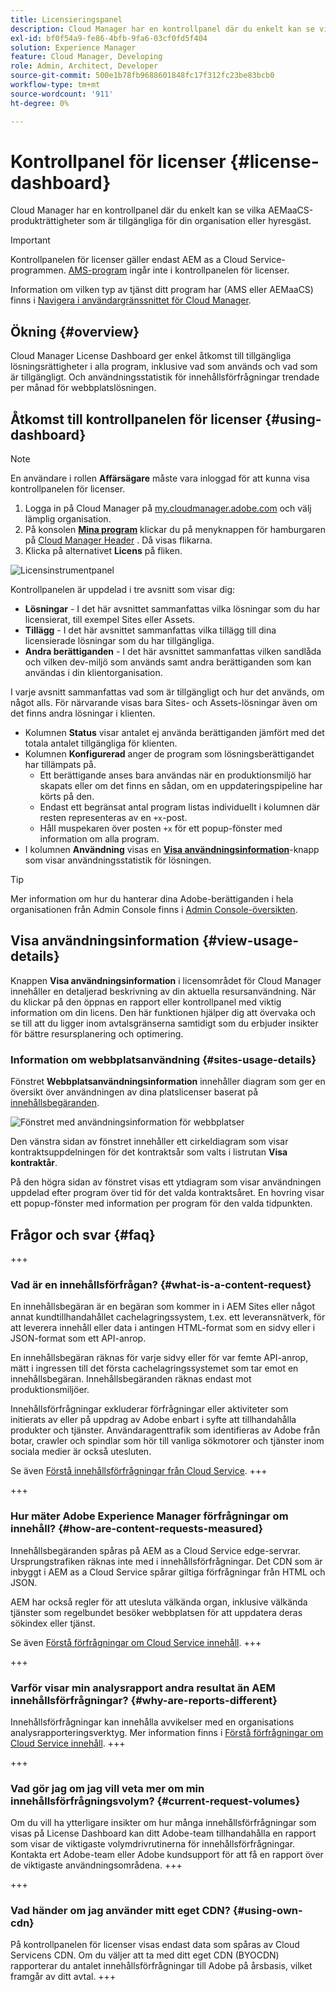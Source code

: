 ```yaml
---
title: Licensieringspanel
description: Cloud Manager har en kontrollpanel där du enkelt kan se vilka AEMaaCS-produkträttigheter som är tillgängliga för din organisation eller hyresgäst.
exl-id: bf0f54a9-fe86-4bfb-9fa6-03cf0fd5f404
solution: Experience Manager
feature: Cloud Manager, Developing
role: Admin, Architect, Developer
source-git-commit: 500e1b78fb9688601848fc17f312fc23be83bcb0
workflow-type: tm+mt
source-wordcount: '911'
ht-degree: 0%

---
```



# Kontrollpanel för licenser {#license-dashboard}

Cloud Manager har en kontrollpanel där du enkelt kan se vilka AEMaaCS-produkträttigheter som är tillgängliga för din organisation eller hyresgäst.

>[!IMPORTANT]
>
>Kontrollpanelen för licenser gäller endast AEM as a Cloud Service-programmen. [AMS-program](https://experienceleague.adobe.com/en/docs/experience-manager-cloud-manager/content/introduction) ingår inte i kontrollpanelen för licenser.
>
>Information om vilken typ av tjänst ditt program har (AMS eller AEMaaCS) finns i [Navigera i användargränssnittet för Cloud Manager](/help/implementing/cloud-manager/navigation.md#program-cards).

## Ökning {#overview}

Cloud Manager License Dashboard ger enkel åtkomst till tillgängliga lösningsrättigheter i alla program, inklusive vad som används och vad som är tillgängligt. Och användningsstatistik för innehållsförfrågningar trendade per månad för webbplatslösningen.

## Åtkomst till kontrollpanelen för licenser {#using-dashboard}

>[!NOTE]
>
>En användare i rollen **Affärsägare** måste vara inloggad för att kunna visa kontrollpanelen för licenser.

1. Logga in på Cloud Manager på [my.cloudmanager.adobe.com](https://my.cloudmanager.adobe.com/) och välj lämplig organisation.
1. På konsolen **[Mina program](/help/implementing/cloud-manager/navigation.md#my-programs)** klickar du på menyknappen för hamburgaren på [Cloud Manager Header](/help/implementing/cloud-manager/navigation.md#cloud-manager-header) . Då visas flikarna.
1. Klicka på alternativet **Licens** på fliken.

![Licensinstrumentpanel](assets/license-dashboard.png)

Kontrollpanelen är uppdelad i tre avsnitt som visar dig:

* **Lösningar** - I det här avsnittet sammanfattas vilka lösningar som du har licensierat, till exempel Sites eller Assets.
* **Tillägg** - I det här avsnittet sammanfattas vilka tillägg till dina licensierade lösningar som du har tillgängliga.
* **Andra berättiganden** - I det här avsnittet sammanfattas vilken sandlåda och vilken dev-miljö som används samt andra berättiganden som kan användas i din klientorganisation.

I varje avsnitt sammanfattas vad som är tillgängligt och hur det används, om något alls. För närvarande visas bara Sites- och Assets-lösningar även om det finns andra lösningar i klienten.

* Kolumnen **Status** visar antalet ej använda berättiganden jämfört med det totala antalet tillgängliga för klienten.
* Kolumnen **Konfigurerad** anger de program som lösningsberättigandet har tillämpats på.
   * Ett berättigande anses bara användas när en produktionsmiljö har skapats eller om det finns en sådan, om en uppdateringspipeline har körts på den.
   * Endast ett begränsat antal program listas individuellt i kolumnen där resten representeras av en `+x`-post.
   * Håll muspekaren över posten `+x` för ett popup-fönster med information om alla program.
* I kolumnen **Användning** visas en **[Visa användningsinformation](#view-usage-details)**-knapp som visar användningsstatistik för lösningen.

>[!TIP]
>
>Mer information om hur du hanterar dina Adobe-berättiganden i hela organisationen från Admin Console finns i [Admin Console-översikten](https://helpx.adobe.com/enterprise/using/admin-console.html).

## Visa användningsinformation {#view-usage-details}

<!--
The **View usage details** button gives access to the chosen solution's **Usage Details** window. This window gives a detailed breakdown including charts to show your solution's usage. How that usage is measured depends on the chosen solution. -->

Knappen **Visa användningsinformation** i licensområdet för Cloud Manager innehåller en detaljerad beskrivning av din aktuella resursanvändning. När du klickar på den öppnas en rapport eller kontrollpanel med viktig information om din licens. <!-- ADD THIS SENTENCE IF ASSETS USAGE DETAILS GETS REINSTATED ", such as the number of users, storage consumption, or bandwidth usage, depending on the type of services you're using." --> Den här funktionen hjälper dig att övervaka och se till att du ligger inom avtalsgränserna samtidigt som du erbjuder insikter för bättre resursplanering och optimering.

### Information om webbplatsanvändning {#sites-usage-details}

Fönstret **Webbplatsanvändningsinformation** innehåller diagram som ger en översikt över användningen av dina platslicenser baserat på [innehållsbegäranden](#what-is-a-content-request).

![Fönstret med användningsinformation för webbplatser](assets/sites-usage-details.png)

Den vänstra sidan av fönstret innehåller ett cirkeldiagram som visar kontraktsuppdelningen för det kontraktsår som valts i listrutan **Visa kontraktår**.

På den högra sidan av fönstret visas ett ytdiagram som visar användningen uppdelad efter program över tid för det valda kontraktsåret. En hovring visar ett popup-fönster med information per program för den valda tidpunkten.

<!-- REMOVED AS PER CQDOC-21983
### Assets usage details {#assets-usage-details}

The **Assets usage details** window, presents graphs giving an overview of the usage of your Assets licenses based on [storage](#storage) and [standard users](#standard-users). Select the appropriate tab to toggle between the views.

For both storage and standard users views, you can use the **Environment Type** dropdown to toggle the view between production, stage, and development environments.

#### Storage {#storage}

![Assets usage details window for storage](assets/assets-usage-details-storage.png)

The left side of the window presents a pie chart showing the contract breakdown for the contract year selected in the **View contract year** dropdown.

The right side of the window presents an area chart showing the usage broken down by program over time for the selected contract year. A hover reveals a popup with details per program for the selected point in time.

#### Standard Users {#standard-users}

![Assets usage details window for standard-users](assets/assets-usage-details-standard-users.png)

The left side of the window presents a pie chart showing the contract breakdown for the contract year selected in the **View contract year** dropdown.

The right side of the window presents an area chart showing the usage broken down by program over time for the selected contract year. A hover reveals a popup with details per program for the selected point in time. -->

## Frågor och svar {#faq}

+++

### Vad är en innehållsförfrågan? {#what-is-a-content-request}

En innehållsbegäran är en begäran som kommer in i AEM Sites eller något annat kundtillhandahållet cachelagringssystem, t.ex. ett leveransnätverk, för att leverera innehåll eller data i antingen HTML-format som en sidvy eller i JSON-format som ett API-anrop.

En innehållsbegäran räknas för varje sidvy eller för var femte API-anrop, mätt i ingressen till det första cachelagringssystemet som tar emot en innehållsbegäran. Innehållsbegäranden räknas endast mot produktionsmiljöer.

Innehållsförfrågningar exkluderar förfrågningar eller aktiviteter som initierats av eller på uppdrag av Adobe enbart i syfte att tillhandahålla produkter och tjänster. Användaragenttrafik som identifieras av Adobe från botar, crawler och spindlar som hör till vanliga sökmotorer och tjänster inom sociala medier är också utesluten.

Se även [Förstå innehållsförfrågningar från Cloud Service](/help/implementing/cloud-manager/content-requests.md).
+++

+++

### Hur mäter Adobe Experience Manager förfrågningar om innehåll? {#how-are-content-requests-measured}

Innehållsbegäranden spåras på AEM as a Cloud Service edge-servrar. Ursprungstrafiken räknas inte med i innehållsförfrågningar. Det CDN som är inbyggt i AEM as a Cloud Service spårar giltiga förfrågningar från HTML och JSON.

AEM har också regler för att utesluta välkända organ, inklusive välkända tjänster som regelbundet besöker webbplatsen för att uppdatera deras sökindex eller tjänst.

Se även [Förstå förfrågningar om Cloud Service innehåll](/help/implementing/cloud-manager/content-requests.md).
+++

+++

### Varför visar min analysrapport andra resultat än AEM innehållsförfrågningar? {#why-are-reports-different}

Innehållsförfrågningar kan innehålla avvikelser med en organisations analysrapporteringsverktyg. Mer information finns i [Förstå förfrågningar om Cloud Service innehåll](/help/implementing/cloud-manager/content-requests.md).
+++

+++

### Vad gör jag om jag vill veta mer om min innehållsförfrågningsvolym? {#current-request-volumes}

Om du vill ha ytterligare insikter om hur många innehållsförfrågningar som visas på License Dashboard kan ditt Adobe-team tillhandahålla en rapport som visar de viktigaste volymdrivrutinerna för innehållsförfrågningar. Kontakta ert Adobe-team eller Adobe kundsupport för att få en rapport över de viktigaste användningsområdena.
+++

+++

### Vad händer om jag använder mitt eget CDN? {#using-own-cdn}

På kontrollpanelen för licenser visas endast data som spåras av Cloud Servicens CDN. Om du väljer att ta med ditt eget CDN (BYOCDN) rapporterar du antalet innehållsförfrågningar till Adobe på årsbasis, vilket framgår av ditt avtal.
+++

